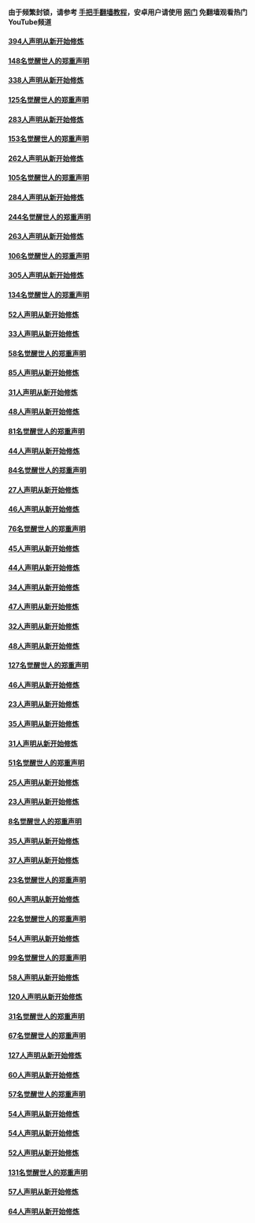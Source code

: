 #### 由于频繁封锁，请参考 [手把手翻墙教程](https://github.com/gfw-breaker/guides/wiki/)，安卓用户请使用 [网门](https://github.com/gfw-breaker/nogfw/blob/master/dl.md?t=04300100) 免翻墙观看热门YouTube频道 

#### [394人声明从新开始修炼](../pages/91/423914.md?t=04300100) 

#### [148名觉醒世人的郑重声明](../pages/91/423913.md?t=04300100) 

#### [338人声明从新开始修炼](../pages/91/423540.md?t=04300100) 

#### [125名觉醒世人的郑重声明](../pages/91/423539.md?t=04300100) 

#### [283人声明从新开始修炼](../pages/91/423296.md?t=04300100) 

#### [153名觉醒世人的郑重声明](../pages/91/423295.md?t=04300100) 

#### [262人声明从新开始修炼](../pages/91/423004.md?t=04300100) 

#### [105名觉醒世人的郑重声明](../pages/91/423003.md?t=04300100) 

#### [284人声明从新开始修炼](../pages/91/422707.md?t=04300100) 

#### [244名觉醒世人的郑重声明](../pages/91/422706.md?t=04300100) 

#### [263人声明从新开始修炼](../pages/91/422553.md?t=04300100) 

#### [106名觉醒世人的郑重声明](../pages/91/422552.md?t=04300100) 

#### [305人声明从新开始修炼](../pages/91/422153.md?t=04300100) 

#### [134名觉醒世人的郑重声明](../pages/91/422152.md?t=04300100) 

#### [52人声明从新开始修炼](../pages/91/421846.md?t=04300100) 

#### [33人声明从新开始修炼](../pages/91/421804.md?t=04300100) 

#### [58名觉醒世人的郑重声明](../pages/91/421845.md?t=04300100) 

#### [85人声明从新开始修炼](../pages/91/421769.md?t=04300100) 

#### [31人声明从新开始修炼](../pages/91/421763.md?t=04300100) 

#### [48人声明从新开始修炼](../pages/91/421605.md?t=04300100) 

#### [81名觉醒世人的郑重声明](../pages/91/421656.md?t=04300100) 

#### [44人声明从新开始修炼](../pages/91/421544.md?t=04300100) 

#### [84名觉醒世人的郑重声明](../pages/91/421543.md?t=04300100) 

#### [27人声明从新开始修炼](../pages/91/421465.md?t=04300100) 

#### [46人声明从新开始修炼](../pages/91/421454.md?t=04300100) 

#### [76名觉醒世人的郑重声明](../pages/91/421453.md?t=04300100) 

#### [45人声明从新开始修炼](../pages/91/421452.md?t=04300100) 

#### [44人声明从新开始修炼](../pages/91/421422.md?t=04300100) 

#### [34人声明从新开始修炼](../pages/91/421322.md?t=04300100) 

#### [47人声明从新开始修炼](../pages/91/421264.md?t=04300100) 

#### [32人声明从新开始修炼](../pages/91/421225.md?t=04300100) 

#### [48人声明从新开始修炼](../pages/91/421202.md?t=04300100) 

#### [127名觉醒世人的郑重声明](../pages/91/421224.md?t=04300100) 

#### [46人声明从新开始修炼](../pages/91/421203.md?t=04300100) 

#### [23人声明从新开始修炼](../pages/91/421138.md?t=04300100) 

#### [35人声明从新开始修炼](../pages/91/421122.md?t=04300100) 

#### [31人声明从新开始修炼](../pages/91/421081.md?t=04300100) 

#### [51名觉醒世人的郑重声明](../pages/91/421080.md?t=04300100) 

#### [25人声明从新开始修炼](../pages/91/421020.md?t=04300100) 

#### [23人声明从新开始修炼](../pages/91/420884.md?t=04300100) 

#### [8名觉醒世人的郑重声明](../pages/91/420883.md?t=04300100) 

#### [35人声明从新开始修炼](../pages/91/420809.md?t=04300100) 

#### [37人声明从新开始修炼](../pages/91/420766.md?t=04300100) 

#### [23名觉醒世人的郑重声明](../pages/91/420765.md?t=04300100) 

#### [60人声明从新开始修炼](../pages/91/420727.md?t=04300100) 

#### [22名觉醒世人的郑重声明](../pages/91/420726.md?t=04300100) 

#### [54人声明从新开始修炼](../pages/91/420529.md?t=04300100) 

#### [99名觉醒世人的郑重声明](../pages/91/420528.md?t=04300100) 

#### [58人声明从新开始修炼](../pages/91/420198.md?t=04300100) 

#### [120人声明从新开始修炼](../pages/91/420141.md?t=04300100) 

#### [31名觉醒世人的郑重声明](../pages/91/420197.md?t=04300100) 

#### [67名觉醒世人的郑重声明](../pages/91/420140.md?t=04300100) 

#### [127人声明从新开始修炼](../pages/91/420082.md?t=04300100) 

#### [60人声明从新开始修炼](../pages/91/420081.md?t=04300100) 

#### [57名觉醒世人的郑重声明](../pages/91/420080.md?t=04300100) 

#### [54人声明从新开始修炼](../pages/91/419533.md?t=04300100) 

#### [54人声明从新开始修炼](../pages/91/419532.md?t=04300100) 

#### [52人声明从新开始修炼](../pages/91/419531.md?t=04300100) 

#### [131名觉醒世人的郑重声明](../pages/91/419530.md?t=04300100) 

#### [57人声明从新开始修炼](../pages/91/419430.md?t=04300100) 

#### [64人声明从新开始修炼](../pages/91/419429.md?t=04300100) 

